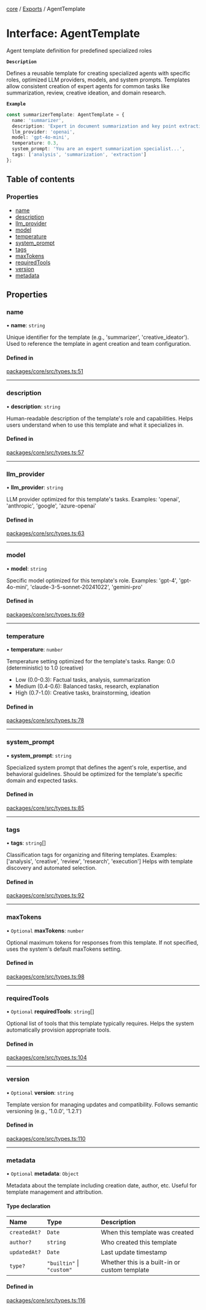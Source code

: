 <!-- 
 ⚠️  AUTO-GENERATED FILE - DO NOT EDIT MANUALLY
 This file is automatically generated by scripts/docs-generator.js
 To make changes, edit the source TypeScript files or update the generator script
-->

[core](../../) / [Exports](../modules) / AgentTemplate

# Interface: AgentTemplate

Agent template definition for predefined specialized roles

**`Description`**

Defines a reusable template for creating specialized agents with specific roles,
optimized LLM providers, models, and system prompts. Templates allow consistent
creation of expert agents for common tasks like summarization, review,
creative ideation, and domain research.

**`Example`**

```typescript
const summarizerTemplate: AgentTemplate = {
  name: 'summarizer',
  description: 'Expert in document summarization and key point extraction',
  llm_provider: 'openai',
  model: 'gpt-4o-mini',
  temperature: 0.3,
  system_prompt: 'You are an expert summarization specialist...',
  tags: ['analysis', 'summarization', 'extraction']
};
```

## Table of contents

### Properties

- [name](AgentTemplate#name)
- [description](AgentTemplate#description)
- [llm\_provider](AgentTemplate#llm_provider)
- [model](AgentTemplate#model)
- [temperature](AgentTemplate#temperature)
- [system\_prompt](AgentTemplate#system_prompt)
- [tags](AgentTemplate#tags)
- [maxTokens](AgentTemplate#maxtokens)
- [requiredTools](AgentTemplate#requiredtools)
- [version](AgentTemplate#version)
- [metadata](AgentTemplate#metadata)

## Properties

### name

• **name**: `string`

Unique identifier for the template (e.g., 'summarizer', 'creative_ideator').
Used to reference the template in agent creation and team configuration.

#### Defined in

[packages/core/src/types.ts:51](https://github.com/woojubb/robota/blob/cb1bdf4e9982efe5a4622cbb23e0f1ae10892662/packages/core/src/types.ts#L51)

___

### description

• **description**: `string`

Human-readable description of the template's role and capabilities.
Helps users understand when to use this template and what it specializes in.

#### Defined in

[packages/core/src/types.ts:57](https://github.com/woojubb/robota/blob/cb1bdf4e9982efe5a4622cbb23e0f1ae10892662/packages/core/src/types.ts#L57)

___

### llm\_provider

• **llm\_provider**: `string`

LLM provider optimized for this template's tasks.
Examples: 'openai', 'anthropic', 'google', 'azure-openai'

#### Defined in

[packages/core/src/types.ts:63](https://github.com/woojubb/robota/blob/cb1bdf4e9982efe5a4622cbb23e0f1ae10892662/packages/core/src/types.ts#L63)

___

### model

• **model**: `string`

Specific model optimized for this template's role.
Examples: 'gpt-4', 'gpt-4o-mini', 'claude-3-5-sonnet-20241022', 'gemini-pro'

#### Defined in

[packages/core/src/types.ts:69](https://github.com/woojubb/robota/blob/cb1bdf4e9982efe5a4622cbb23e0f1ae10892662/packages/core/src/types.ts#L69)

___

### temperature

• **temperature**: `number`

Temperature setting optimized for the template's tasks.
Range: 0.0 (deterministic) to 1.0 (creative)
- Low (0.0-0.3): Factual tasks, analysis, summarization
- Medium (0.4-0.6): Balanced tasks, research, explanation
- High (0.7-1.0): Creative tasks, brainstorming, ideation

#### Defined in

[packages/core/src/types.ts:78](https://github.com/woojubb/robota/blob/cb1bdf4e9982efe5a4622cbb23e0f1ae10892662/packages/core/src/types.ts#L78)

___

### system\_prompt

• **system\_prompt**: `string`

Specialized system prompt that defines the agent's role, expertise,
and behavioral guidelines. Should be optimized for the template's
specific domain and expected tasks.

#### Defined in

[packages/core/src/types.ts:85](https://github.com/woojubb/robota/blob/cb1bdf4e9982efe5a4622cbb23e0f1ae10892662/packages/core/src/types.ts#L85)

___

### tags

• **tags**: `string`[]

Classification tags for organizing and filtering templates.
Examples: ['analysis', 'creative', 'review', 'research', 'execution']
Helps with template discovery and automated selection.

#### Defined in

[packages/core/src/types.ts:92](https://github.com/woojubb/robota/blob/cb1bdf4e9982efe5a4622cbb23e0f1ae10892662/packages/core/src/types.ts#L92)

___

### maxTokens

• `Optional` **maxTokens**: `number`

Optional maximum tokens for responses from this template.
If not specified, uses the system's default maxTokens setting.

#### Defined in

[packages/core/src/types.ts:98](https://github.com/woojubb/robota/blob/cb1bdf4e9982efe5a4622cbb23e0f1ae10892662/packages/core/src/types.ts#L98)

___

### requiredTools

• `Optional` **requiredTools**: `string`[]

Optional list of tools that this template typically requires.
Helps the system automatically provision appropriate tools.

#### Defined in

[packages/core/src/types.ts:104](https://github.com/woojubb/robota/blob/cb1bdf4e9982efe5a4622cbb23e0f1ae10892662/packages/core/src/types.ts#L104)

___

### version

• `Optional` **version**: `string`

Template version for managing updates and compatibility.
Follows semantic versioning (e.g., '1.0.0', '1.2.1')

#### Defined in

[packages/core/src/types.ts:110](https://github.com/woojubb/robota/blob/cb1bdf4e9982efe5a4622cbb23e0f1ae10892662/packages/core/src/types.ts#L110)

___

### metadata

• `Optional` **metadata**: `Object`

Metadata about the template including creation date, author, etc.
Useful for template management and attribution.

#### Type declaration

| Name | Type | Description |
| :------ | :------ | :------ |
| `createdAt?` | `Date` | When this template was created |
| `author?` | `string` | Who created this template |
| `updatedAt?` | `Date` | Last update timestamp |
| `type?` | ``"builtin"`` \| ``"custom"`` | Whether this is a built-in or custom template |

#### Defined in

[packages/core/src/types.ts:116](https://github.com/woojubb/robota/blob/cb1bdf4e9982efe5a4622cbb23e0f1ae10892662/packages/core/src/types.ts#L116)
